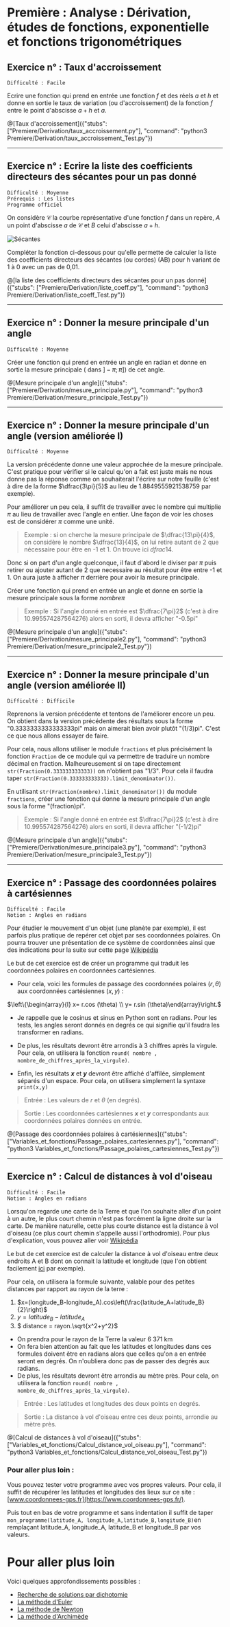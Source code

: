 # Première : Analyse : Dérivation, études de fonctions, exponentielle et fonctions trigonométriques

## Exercice n° : Taux d'accroissement
`Difficulté : Facile`  

Ecrire une fonction qui prend en entrée une fonction $`f`$ et des réels $`a`$ et $`h`$ et donne en sortie le taux de variation (ou d'accroissement) de la fonction $`f`$ entre le point d'abscisse $`a+h`$ et $`a`$.

@[Taux d'accroissement]({"stubs": ["Premiere/Derivation/taux_accroissement.py"], "command": "python3 Premiere/Derivation/taux_accroissement_Test.py"})

---

## Exercice n° : Ecrire la liste des coefficients directeurs des sécantes pour un pas donné
`Difficulté : Moyenne`  
`Prérequis : Les listes`  
`Programme officiel`

On considère $`\mathcal{C}`$ la courbe représentative d'une fonction $`f`$ dans un repère, $`A`$ un point d'abscisse $`a`$ de $`\mathcal{C}`$ et $`B`$ celui d'abscisse $`a+h`$. 

![Sécantes](secantes.jpg)

Compléter la fonction ci-dessous pour qu'elle permette de calculer la liste des coefficients directeurs des sécantes (ou cordes) (AB) pour h variant de 1 à 0 avec un pas de 0,01. 

@[la liste des coefficients directeurs des sécantes pour un pas donné]({"stubs": ["Premiere/Derivation/liste_coeff.py"], "command": "python3 Premiere/Derivation/liste_coeff_Test.py"})

---

## Exercice n° : Donner la mesure principale d'un angle 
`Difficulté : Moyenne`

Créer une fonction qui prend en entrée un angle en radian et donne en sortie la mesure principale ( dans $`]-\pi; \pi]`$) de cet angle.

@[Mesure principale d'un angle]({"stubs": ["Premiere/Derivation/mesure_principale.py"], "command": "python3 Premiere/Derivation/mesure_principale_Test.py"})

---

## Exercice n° : Donner la mesure principale d'un angle (version améliorée I)
`Difficulté : Moyenne`

La version précédente donne une valeur approchée de la mesure principale. C'est pratique pour vérifier si le calcul qu'on a fait est juste mais ne nous donne pas la réponse comme on souhaiterait l'écrire sur notre feuille (c'est à dire de la forme $`\dfrac{3\pi}{5}`$ au lieu de 1.8849555921538759 par exemple).

Pour améliorer un peu cela, il suffit de travailler avec le nombre qui multiplie $`\pi`$ au lieu de travailler avec l'angle en entier. Une façon de voir les choses est de considérer $`\pi`$ comme une unité.

> Exemple : si on cherche la mesure principale de $`\dfrac{13\pi}{4}`$, on considère le nombre $`\dfrac{13}{4}`$, on lui retire autant de 2 que nécessaire pour être en -1 et 1. On trouve ici $`dfrac{1}{4}`$.

Donc si on part d'un angle quelconque, il faut d'abord le diviser par $`\pi`$ puis retirer ou ajouter autant de 2 que necessaire au résultat pour être entre -1 et 1. On aura juste à afficher $`\pi`$ derrière pour avoir la mesure principale.

Créer une fonction qui prend en entrée un angle et donne en sortie la mesure principale sous la forme $`nombre\pi`$

> Exemple : Si l'angle donné en entrée est $`\dfrac{7\pi}2`$ (c'est à dire 10.995574287564276) alors en sorti, il devra afficher "-0.5pi"

@[Mesure principale d'un angle]({"stubs": ["Premiere/Derivation/mesure_principale2.py"], "command": "python3 Premiere/Derivation/mesure_principale2_Test.py"})

---

## Exercice n° : Donner la mesure principale d'un angle (version améliorée II)
`Difficulté : Difficile`

Reprenons la version précédente et tentons de l'améliorer encore un peu. On obtient dans la version précédente des résultats sous la forme "0.3333333333333333pi" mais on aimerait bien avoir plutôt "(1/3)pi". C'est ce que nous allons essayer de faire.

Pour cela, nous allons utiliser le module `fractions` et plus précisément la fonction `Fraction` de ce module qui va permettre de traduire un nombre décimal en fraction. Malheureusement si on tape directement `str(Fraction(0.333333333333))` on n'obtient pas "1/3". Pour cela il faudra taper `str(Fraction(0.333333333333).limit_denominator())`.

En utilisant `str(Fraction(nombre).limit_denominator())` du module `fractions`, créer une fonction qui donne la mesure principale d'un angle sous la forme "(fraction)pi".

> Exemple :  Si l'angle donné en entrée est $`\dfrac{7\pi}2`$ (c'est à dire 10.995574287564276) alors en sorti, il devra afficher "(-1/2)pi"

@[Mesure principale d'un angle]({"stubs": ["Premiere/Derivation/mesure_principale3.py"], "command": "python3 Premiere/Derivation/mesure_principale3_Test.py"})

---

## Exercice n° : Passage des coordonnées polaires à cartésiennes
`Difficulté : Facile`  
`Notion : Angles en radians`

Pour étudier le mouvement d'un objet (une planète par exemple), il est parfois plus pratique de repérer cet objet par ses coordonnées polaires.
On pourra trouver une présentation de ce système de coordonnées  ainsi que des indications pour la suite sur cette page [Wikipédia](https://fr.wikipedia.org/wiki/Coordonn%C3%A9es_polaires)

Le but de cet exercice est de créer un programme qui traduit les coordonnées polaires en coordonnées cartésiennes.

+ Pour cela, voici les formules de passage des coordonnées polaires $`(r,\theta)`$ aux coordonnées cartésiennes $`(x,y)`$ :

$`\left\{\begin{array}{l} x= r.cos (\theta) \\ y= r.sin (\theta)\end{array}\right.`$


+ Je rappelle que le cosinus et sinus en Python sont en radians. Pour les tests, les angles seront donnés en degrés ce qui signifie  qu'il faudra les transformer en radians.

+ De plus, les résultats devront être arrondis à 3 chiffres après la virgule. Pour cela, on utilisera la fonction `round( nombre , nombre_de_chiffres_après_la_virgule)`.
+ Enfin, les résultats ***x*** et ***y*** devront être affiché d'affilée, simplement séparés d'un espace. Pour cela, on utilisera simplement la syntaxe `print(x,y)`

>Entrée : Les valeurs de $`r`$ et $`\theta`$ (en degrés).

>Sortie : Les coordonnées cartésiennes ***x*** et ***y*** correspondants aux coordonnées polaires données en entrée.

@[Passage des coordonnées polaires à cartésiennes]({"stubs": ["Variables_et_fonctions/Passage_polaires_cartesiennes.py"], "command": "python3 Variables_et_fonctions/Passage_polaires_cartesiennes_Test.py"})

---

## Exercice n° : Calcul de distances à vol d'oiseau
`Difficulté : Facile`  
`Notion : Angles en radians`

Lorsqu'on regarde une carte de la Terre et que l'on souhaite aller d'un point à un autre, le plus court chemin n'est pas forcément la ligne droite sur la carte. De manière naturelle, cette plus courte distance est la distance à vol d'oiseau (ce plus court chemin s'appelle aussi l'orthodromie). Pour plus d'explication, vous pouvez aller voir [Wikipédia](https://fr.wikipedia.org/wiki/Orthodromie)

Le but de cet exercice est de calculer la distance à vol d'oiseau entre deux endroits A et B dont on connait la latitude et longitude (que l'on obtient facilement [ici](https://www.coordonnees-gps.fr/) par exemple). 

Pour cela, on utilisera la formule suivante, valable pour des petites distances par rapport au rayon de la terre : 
1. $`x=(longitude_B-longitude_A).cos\left(\frac{latitude_A+latitude_B}{2}\right)`$
2. $`y=latitude_B-latitude_A`$
3. $` distance = rayon.\sqrt{x^2+y^2}`$


+ On prendra pour le rayon de la Terre la valeur 6 371 km
+ On fera bien attention au fait que les latitudes et longitudes dans ces formules doivent être en radians alors que celles qu'on a en entrée seront en degrés. On n'oubliera donc pas de passer des degrés aux radians.
+ De plus, les résultats devront être arrondis au mètre près. Pour cela, on utilisera la fonction `round( nombre , nombre_de_chiffres_après_la_virgule)`.

> Entrée : Les latitudes et longitudes des deux points en degrés.

> Sortie : La distance à vol d'oiseau entre ces deux points, arrondie au mètre près.

@[Calcul de distances à vol d'oiseau]({"stubs": ["Variables_et_fonctions/Calcul_distance_vol_oiseau.py"], "command": "python3 Variables_et_fonctions/Calcul_distance_vol_oiseau_Test.py"})


### Pour aller plus loin :

Vous pouvez tester votre programme avec vos propres valeurs. Pour cela, il suffit de récupérer les latitudes et longitudes des lieux sur ce site : [www.coordonnees-gps.fr](https://www.coordonnees-gps.fr/).

Puis tout en bas de votre programme et sans indentation il suffit de taper `mon_programme(latitude_A, longitude_A,latitude_B,longitude_B)`en remplaçant latitude_A, longitude_A, latitude_B et longitude_B par vos valeurs.


# Pour aller plus loin 

Voici quelques approfondissements possibles :
- [Recherche de solutions par dichotomie](https://tech.io/playgrounds/17176/recueil-dexercices-pour-apprendre-python-au-lycee/la-recherche-par-dichotomie)
- [La méthode d'Euler](https://tech.io/playgrounds/17176/recueil-dexercices-pour-apprendre-python-au-lycee/la-methode-deuler)
- [La méthode de Newton](https://tech.io/playgrounds/17176/recueil-dexercices-pour-apprendre-python-au-lycee/la-methode-de-newton)
- [La méthode d'Archimède](https://tech.io/playgrounds/17176/recueil-dexercices-pour-apprendre-python-au-lycee/methode-darchimede)
